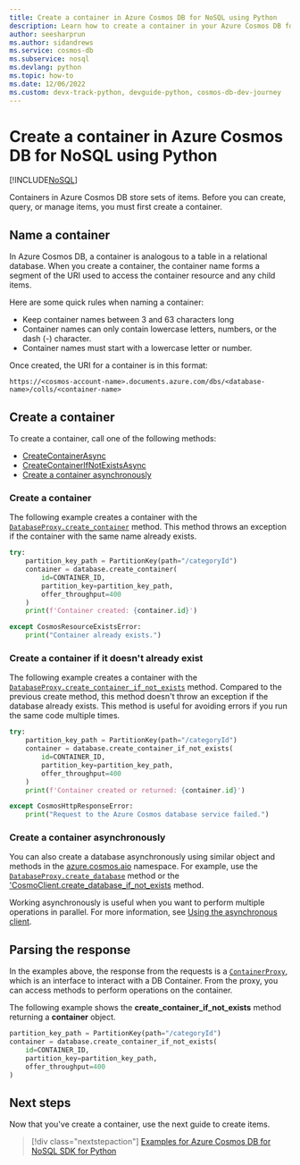 ```yaml
---
title: Create a container in Azure Cosmos DB for NoSQL using Python
description: Learn how to create a container in your Azure Cosmos DB for NoSQL database using the Python SDK.
author: seesharprun
ms.author: sidandrews
ms.service: cosmos-db
ms.subservice: nosql
ms.devlang: python
ms.topic: how-to
ms.date: 12/06/2022
ms.custom: devx-track-python, devguide-python, cosmos-db-dev-journey
---
```


# Create a container in Azure Cosmos DB for NoSQL using Python

[!INCLUDE[NoSQL](../includes/appliesto-nosql.md)]

Containers in Azure Cosmos DB store sets of items. Before you can create, query, or manage items, you must first create a container.

## Name a container

In Azure Cosmos DB, a container is analogous to a table in a relational database. When you create a container, the container name forms a segment of the URI used to access the container resource and any child items.

Here are some quick rules when naming a container:

- Keep container names between 3 and 63 characters long
- Container names can only contain lowercase letters, numbers, or the dash (-) character.
- Container names must start with a lowercase letter or number.

Once created, the URI for a container is in this format:

`https://<cosmos-account-name>.documents.azure.com/dbs/<database-name>/colls/<container-name>`

## Create a container

To create a container, call one of the following methods:

- [CreateContainerAsync](#create-a-container)
- [CreateContainerIfNotExistsAsync](#create-a-container-if-it-doesnt-already-exist)
- [Create a container asynchronously](#create-a-container-asynchronously)

### Create a container

The following example creates a container with the [``DatabaseProxy.create_container``](/python/api/azure-cosmos/azure.cosmos.databaseproxy#azure-cosmos-databaseproxy-create-container) method. This method throws an exception if the container with the same name already exists.

```python
try:
    partition_key_path = PartitionKey(path="/categoryId")
    container = database.create_container(
        id=CONTAINER_ID,
        partition_key=partition_key_path,
        offer_throughput=400
    )
    print(f'Container created: {container.id}')

except CosmosResourceExistsError:
    print("Container already exists.")
```
<!--
:::code language="python" source="~/cosmos-db-nosql-python-samples/005-create-container/app.py" id="create_container":::
-->

### Create a container if it doesn't already exist


The following example creates a container with the [``DatabaseProxy.create_container_if_not_exists``](/python/api/azure-cosmos/azure.cosmos.databaseproxy#azure-cosmos-databaseproxy-create-container-if-not-exist) method. Compared to the previous create method, this method doesn't throw an exception if the database already exists. This method is useful for avoiding errors if you run the same code multiple times.

```python
try:
    partition_key_path = PartitionKey(path="/categoryId")
    container = database.create_container_if_not_exists(
        id=CONTAINER_ID,
        partition_key=partition_key_path,
        offer_throughput=400
    )
    print(f'Container created or returned: {container.id}')

except CosmosHttpResponseError:
    print("Request to the Azure Cosmos database service failed.")
```
<!--
:::code language="python" source="~/cosmos-db-nosql-python-samples/005-create-container/app_exists.py" id="create_container":::
-->

### Create a container asynchronously

You can also create a database asynchronously using similar object and methods in the [azure.cosmos.aio](/python/api/azure-cosmos/azure.cosmos.aio) namespace. For example, use the [`DatabaseProxy.create_database`](/python/api/azure-cosmos/azure.cosmos.aio.databaseproxy#azure-cosmos-aio-databaseproxy-create-container) method or the ['CosmoClient.create_database_if_not_exists](/python/api/azure-cosmos/azure.cosmos.aio.databaseproxy#azure-cosmos-aio-databaseproxy-create-container-if-not-exists) method.

Working asynchronously is useful when you want to perform multiple operations in parallel. For more information, see [Using the asynchronous client](https://github.com/Azure/azure-sdk-for-python/tree/main/sdk/cosmos/azure-cosmos#using-the-asynchronous-client).



## Parsing the response

In the examples above, the response from the requests is a [``ContainerProxy``](/python/api/azure-cosmos/azure.cosmos.containerproxy), which is an interface to interact with a DB Container. From the proxy, you can access methods to perform operations on the container.

The following example shows the **create_container_if_not_exists** method returning a **container** object.

```python
partition_key_path = PartitionKey(path="/categoryId")
container = database.create_container_if_not_exists(
    id=CONTAINER_ID,
    partition_key=partition_key_path,
    offer_throughput=400
)
```
<!--
:::code language="python" source="~/cosmos-db-nosql-python-samples/005-create-container/app_exists.py" id="create_container_response":::
-->

## Next steps

Now that you've create a container, use the next guide to create items.

> [!div class="nextstepaction"]
> [Examples for Azure Cosmos DB for NoSQL SDK for Python](samples-python.md)
